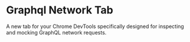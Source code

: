 # Graphql Network Tab

A new tab for your Chrome DevTools specifically designed for inspecting and mocking GraphQL network requests.
